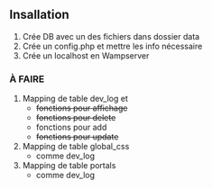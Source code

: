 ## Insallation

1. Crée DB avec un des fichiers dans dossier data
2. Crée un config.php et mettre les info nécessaire
3. Crée un localhost en Wampserver

### À FAIRE
1. Mapping de table dev_log et
    - ~~fonctions pour affichage~~
    - ~~fonctions pour delete~~
    - fonctions pour add
    - ~~fonctions pour update~~
2. Mapping de table global_css
    - comme dev_log
3. Mapping de table portals
    - comme dev_log